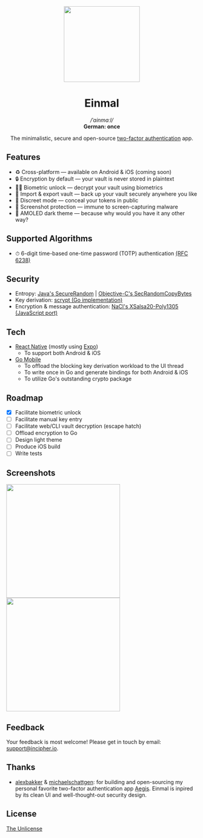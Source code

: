 <div align="center">
  <img src="https://user-images.githubusercontent.com/11808903/77279674-9d7ea780-6cc2-11ea-9a8f-381ee2eee398.png" width="200"/>

  <h1>Einmal</h1>

  <div>
    <i>/ˈainmaːl/</i>
  </div>

  <div>
    <b>German: once</b>
  </div>

  <p>The minimalistic, secure and open-source <a href="https://ssd.eff.org/en/module/how-enable-two-factor-authentication">two-factor authentication</a> app.</p>
</div>

## Features

- ♻️ Cross-platform — available on Android & iOS (coming soon)
- 🔒 Encryption by default — your vault is never stored in plaintext
- 👱‍♂️ Biometric unlock — decrypt your vault using biometrics
- 🚀 Import & export vault — back up your vault securely anywhere you like
- 🙈 Discreet mode — conceal your tokens in public
- 📸 Screenshot protection — immune to screen-capturing malware
- 🏴 AMOLED dark theme — because why would you have it any other way?

## Supported Algorithms

- ⏱ 6-digit time-based one-time password (TOTP) authentication [(RFC 6238)](https://tools.ietf.org/html/rfc6238)

## Security

- Entropy: [Java's SecureRandom](https://developer.android.com/reference/java/security/SecureRandom) | [Objective-C's SecRandomCopyBytes](https://developer.apple.com/documentation/security/1399291-secrandomcopybytes)
- Key derivation: [scrypt (Go implementation)](https://godoc.org/golang.org/x/crypto/scrypt)
- Encryption & message authentication: [NaCl's XSalsa20-Poly1305 (JavaScript port)](https://github.com/dchest/tweetnacl-js)

## Tech

- [React Native](https://reactnative.dev/) (mostly using [Expo](https://expo.io/))
  - To support both Android & iOS
- [Go Mobile](https://github.com/golang/go/wiki/Mobile)
  - To offload the blocking key derivation workload to the UI thread
  - To write once in Go and generate bindings for both Android & iOS
  - To utilize Go's outstanding crypto package

## Roadmap

- [x] Facilitate biometric unlock
- [ ] Facilitate manual key entry
- [ ] Facilitate web/CLI vault decryption (escape hatch)
- [ ] Offload encryption to Go
- [ ] Design light theme
- [ ] Produce iOS build
- [ ] Write tests

## Screenshots

<span>
  <img src="https://user-images.githubusercontent.com/11808903/81027399-ee66eb80-8e7d-11ea-84d0-60686d2d32f6.png" width="300"/>

  <img src="https://user-images.githubusercontent.com/11808903/80574717-a457b300-8a02-11ea-915e-db7cd98740f2.png" width="300"/>
</span>

## Feedback

Your feedback is most welcome! Please get in touch by email: support@incipher.io.

## Thanks

- [alexbakker](https://github.com/alexbakker) & [michaelschattgen](https://github.com/michaelschattgen): for building and open-sourcing my personal favorite two-factor authentication app [Aegis](https://github.com/beemdevelopment/Aegis). Einmal is inpired by its clean UI and well-thought-out security design.

## License

<a href="https://unlicense.org">The Unlicense</a>
